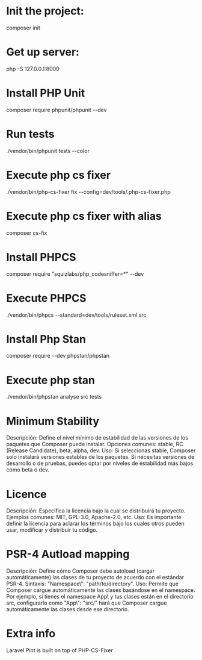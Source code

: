 # Init the project:
composer init

# Get up server:
php -S 127.0.0.1:8000

# Install PHP Unit
composer require phpunit/phpunit --dev

# Run tests
./vendor/bin/phpunit tests --color

# Execute php cs fixer
./vendor/bin/php-cs-fixer fix --config=dev/tools/.php-cs-fixer.php

# Execute php cs fixer with alias
composer cs-fix

# Install PHPCS
composer require "squizlabs/php_codesniffer=*" --dev

# Execute PHPCS
./vendor/bin/phpcs --standard=dev/tools/ruleset.xml src 

# Install Php Stan
composer require --dev phpstan/phpstan

# Execute php stan
./vendor/bin/phpstan analyse src tests


# Minimum Stability
Descripción: Define el nivel mínimo de estabilidad de las versiones de los paquetes que Composer puede instalar.
Opciones comunes: stable, RC (Release Candidate), beta, alpha, dev.
Uso: Si seleccionas stable, Composer solo instalará versiones estables de los paquetes. Si necesitas versiones de desarrollo o de pruebas, puedes optar por niveles de estabilidad más bajos como beta o dev.

# Licence
Descripción: Especifica la licencia bajo la cual se distribuirá tu proyecto.
Ejemplos comunes: MIT, GPL-3.0, Apache-2.0, etc.
Uso: Es importante definir la licencia para aclarar los términos bajo los cuales otros pueden usar, modificar y distribuir tu código.

# PSR-4 Autload mapping
Descripción: Define cómo Composer debe autoload (cargar automáticamente) las clases de tu proyecto de acuerdo con el estándar PSR-4.
Sintaxis: "Namespace\\": "path/to/directory".
Uso: Permite que Composer cargue automáticamente las clases basándose en el namespace. Por ejemplo, si tienes el namespace App\\ y tus clases están en el directorio src, configurarlo como "App\\": "src/" hará que Composer cargue automáticamente las clases desde ese directorio.

# Extra info
Laravel Pint is built on top of PHP-CS-Fixer